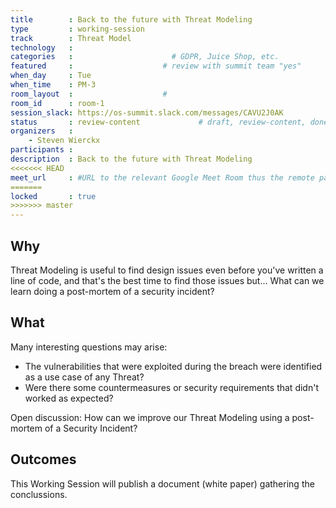 ```yaml
---
title        : Back to the future with Threat Modeling
type         : working-session
track        : Threat Model
technology   :
categories   :                      # GDPR, Juice Shop, etc.
featured     :                    # review with summit team "yes"
when_day     : Tue
when_time    : PM-3
room_layout  :                    #
room_id      : room-1
session_slack: https://os-summit.slack.com/messages/CAVU2J0AK
status       : review-content             # draft, review-content, done
organizers   :
    - Steven Wierckx
participants :
description  : Back to the future with Threat Modeling
<<<<<<< HEAD
meet_url     : #URL to the relevant Google Meet Room thus the remote participants can join a session
=======
locked       : true
>>>>>>> master
---
```


## Why

Threat Modeling is useful to find design issues even before you've written a line of code, and that's the  best time to find those issues but... What can we learn doing a post-mortem of a security incident?


## What

Many interesting questions may arise:

 - The vulnerabilities that were exploited during the breach were identified as a use case of any Threat?
 - Were there some countermeasures or security requirements that didn't worked as expected?

Open discussion: How can we improve our Threat Modeling using a post-mortem of a Security Incident?


## Outcomes

This Working Session will publish a document (white paper) gathering the conclussions.
